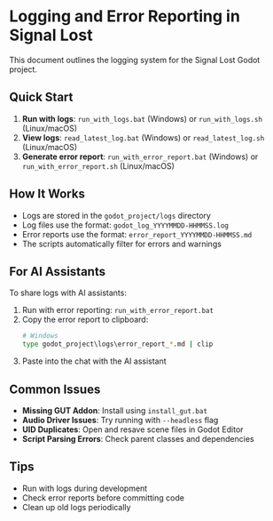 # Logging and Error Reporting in Signal Lost

This document outlines the logging system for the Signal Lost Godot project.

## Quick Start

1. **Run with logs**: `run_with_logs.bat` (Windows) or `run_with_logs.sh` (Linux/macOS)
2. **View logs**: `read_latest_log.bat` (Windows) or `read_latest_log.sh` (Linux/macOS)
3. **Generate error report**: `run_with_error_report.bat` (Windows) or `run_with_error_report.sh` (Linux/macOS)

## How It Works

- Logs are stored in the `godot_project/logs` directory
- Log files use the format: `godot_log_YYYYMMDD-HHMMSS.log`
- Error reports use the format: `error_report_YYYYMMDD-HHMMSS.md`
- The scripts automatically filter for errors and warnings

## For AI Assistants

To share logs with AI assistants:

1. Run with error reporting: `run_with_error_report.bat`
2. Copy the error report to clipboard:
   ```bash
   # Windows
   type godot_project\logs\error_report_*.md | clip
   ```
3. Paste into the chat with the AI assistant

## Common Issues

- **Missing GUT Addon**: Install using `install_gut.bat`
- **Audio Driver Issues**: Try running with `--headless` flag
- **UID Duplicates**: Open and resave scene files in Godot Editor
- **Script Parsing Errors**: Check parent classes and dependencies

## Tips

- Run with logs during development
- Check error reports before committing code
- Clean up old logs periodically
